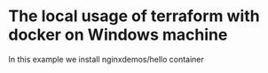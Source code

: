 ﻿# The local usage of terraform with docker on Windows machine
 In this example we install nginxdemos/hello container
